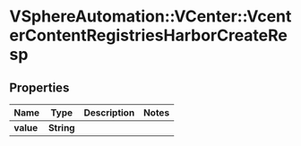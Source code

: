 # VSphereAutomation::VCenter::VcenterContentRegistriesHarborCreateResp

## Properties
Name | Type | Description | Notes
------------ | ------------- | ------------- | -------------
**value** | **String** |  | 


